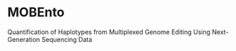 # MOBEnto
Quantification of Haplotypes from Multiplexed Genome Editing Using Next-Generation Sequencing Data
